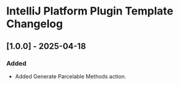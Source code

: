 
# IntelliJ Platform Plugin Template Changelog


## [1.0.0] - 2025-04-18

### Added

- Added Generate Parcelable Methods action.

